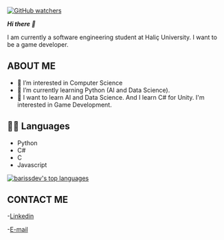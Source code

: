 [![GitHub watchers](https://img.shields.io/github/watchers/Naereen/StrapDown.js.svg?style=social&label=Watch&maxAge=2592000)](https://GitHub.com/Naereen/StrapDown.js/watchers/)

 
 ***Hi there 👋***
 
 I am currently a software engineering student at Haliç University. I want to be a game developer.

## ABOUT ME
- 👀 I’m interested in Computer Science
- 🌱 I’m currently learning Python (AI and Data Science).
- 💞️ I want to learn AI and Data Science. And I learn C# for Unity. I'm interested in Game Development.

## 🧑‍💻 Languages
- Python
- C#
- C
- Javascript


  

[![barissdev's top languages](https://github-readme-stats.vercel.app/api/top-langs/?username=barissdev&theme=blue-green)](https://github.com/anuraghazra/github-readme-stats)









## CONTACT ME

-[Linkedin](https://www.linkedin.com/in/bar%C4%B1%C5%9F-demiro%C4%9F-7b9985214/)

-[E-mail](barissdemirog@gmail.com)




<!---
barissdev/barissdev is a ✨ special ✨ repository because its `README.md` (this file) appears on your GitHub profile.
You can click the Preview link to take a look at your changes.
--->

